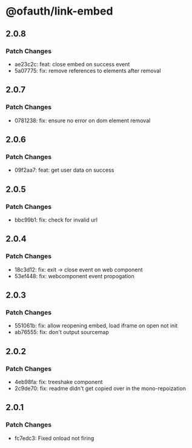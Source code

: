 # @ofauth/link-embed

## 2.0.8

### Patch Changes

- ae23c2c: feat: close embed on success event
- 5a07775: fix: remove references to elements after removal

## 2.0.7

### Patch Changes

- 0781238: fix: ensure no error on dom element removal

## 2.0.6

### Patch Changes

- 09f2aa7: feat: get user data on success

## 2.0.5

### Patch Changes

- bbc99b1: fix: check for invalid url

## 2.0.4

### Patch Changes

- 18c3d12: fix: exit -> close event on web component
- 53ef448: fix: webcomponent event propogation

## 2.0.3

### Patch Changes

- 551061b: fix: allow reopening embed, load iframe on open not init
- ab76555: fix: don't output sourcemap

## 2.0.2

### Patch Changes

- 4eb98fa: fix: treeshake component
- 2c9de70: fix: readme didn't get copied over in the mono-repoization

## 2.0.1

### Patch Changes

- fc7edc3: Fixed onload not firing
